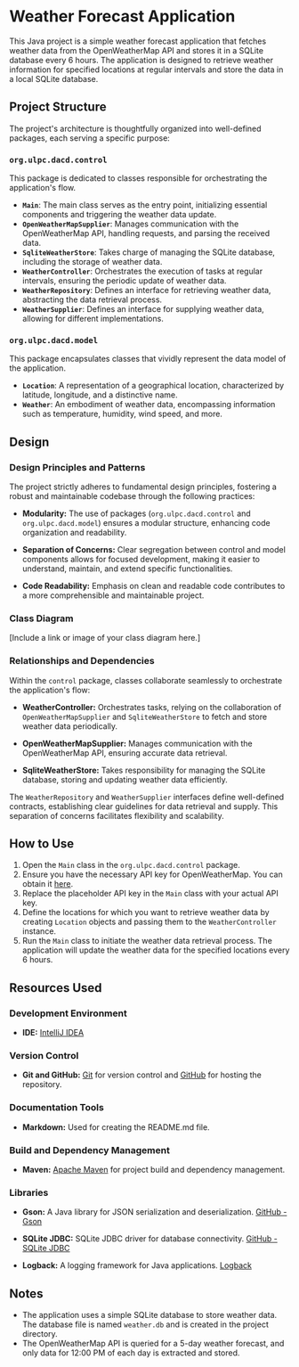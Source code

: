 # Weather Forecast Application

This Java project is a simple weather forecast application that fetches weather data from the OpenWeatherMap API and stores it in a SQLite database every 6 hours. The application is designed to retrieve weather information for specified locations at regular intervals and store the data in a local SQLite database.

## Project Structure

The project's architecture is thoughtfully organized into well-defined packages, each serving a specific purpose:

### `org.ulpc.dacd.control`

This package is dedicated to classes responsible for orchestrating the application's flow.

- **`Main`**: The main class serves as the entry point, initializing essential components and triggering the weather data update.
- **`OpenWeatherMapSupplier`**: Manages communication with the OpenWeatherMap API, handling requests, and parsing the received data.
- **`SqliteWeatherStore`**: Takes charge of managing the SQLite database, including the storage of weather data.
- **`WeatherController`**: Orchestrates the execution of tasks at regular intervals, ensuring the periodic update of weather data.
- **`WeatherRepository`**: Defines an interface for retrieving weather data, abstracting the data retrieval process.
- **`WeatherSupplier`**: Defines an interface for supplying weather data, allowing for different implementations.

### `org.ulpc.dacd.model`

This package encapsulates classes that vividly represent the data model of the application.

- **`Location`**: A representation of a geographical location, characterized by latitude, longitude, and a distinctive name.
- **`Weather`**: An embodiment of weather data, encompassing information such as temperature, humidity, wind speed, and more.

## Design

### Design Principles and Patterns

The project strictly adheres to fundamental design principles, fostering a robust and maintainable codebase through the following practices:

- **Modularity:** The use of packages (`org.ulpc.dacd.control` and `org.ulpc.dacd.model`) ensures a modular structure, enhancing code organization and readability.
  
- **Separation of Concerns:** Clear segregation between control and model components allows for focused development, making it easier to understand, maintain, and extend specific functionalities.

- **Code Readability:** Emphasis on clean and readable code contributes to a more comprehensible and maintainable project.

### Class Diagram

[Include a link or image of your class diagram here.]

### Relationships and Dependencies

Within the `control` package, classes collaborate seamlessly to orchestrate the application's flow:

- **WeatherController:** Orchestrates tasks, relying on the collaboration of `OpenWeatherMapSupplier` and `SqliteWeatherStore` to fetch and store weather data periodically.

- **OpenWeatherMapSupplier:** Manages communication with the OpenWeatherMap API, ensuring accurate data retrieval.

- **SqliteWeatherStore:** Takes responsibility for managing the SQLite database, storing and updating weather data efficiently.

The `WeatherRepository` and `WeatherSupplier` interfaces define well-defined contracts, establishing clear guidelines for data retrieval and supply. This separation of concerns facilitates flexibility and scalability.



## How to Use

1. Open the `Main` class in the `org.ulpc.dacd.control` package.
2. Ensure you have the necessary API key for OpenWeatherMap. You can obtain it [here](https://openweathermap.org/appid).
3. Replace the placeholder API key in the `Main` class with your actual API key.
4. Define the locations for which you want to retrieve weather data by creating `Location` objects and passing them to the `WeatherController` instance.
5. Run the `Main` class to initiate the weather data retrieval process. The application will update the weather data for the specified locations every 6 hours.

## Resources Used

### Development Environment

- **IDE:** [IntelliJ IDEA](https://www.jetbrains.com/idea/)

### Version Control

- **Git and GitHub:** [Git](https://git-scm.com/) for version control and [GitHub](https://github.com/) for hosting the repository.

### Documentation Tools

- **Markdown:** Used for creating the README.md file.

### Build and Dependency Management

- **Maven:** [Apache Maven](https://maven.apache.org/) for project build and dependency management.

### Libraries

- **Gson:** A Java library for JSON serialization and deserialization. [GitHub - Gson](https://github.com/google/gson)
  
- **SQLite JDBC:** SQLite JDBC driver for database connectivity. [GitHub - SQLite JDBC](https://github.com/xerial/sqlite-jdbc)

- **Logback:** A logging framework for Java applications. [Logback](http://logback.qos.ch/)


## Notes

- The application uses a simple SQLite database to store weather data. The database file is named `weather.db` and is created in the project directory.
- The OpenWeatherMap API is queried for a 5-day weather forecast, and only data for 12:00 PM of each day is extracted and stored.

